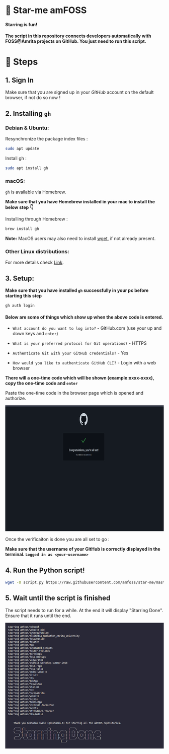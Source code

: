 # :star2: Star-me amFOSS

#### Starring is fun! 

#### The script in this repository connects developers automatically with FOSS@Amrita projects on GitHub. You just need to run this script.



# :ledger: Steps

## 1. Sign In

Make sure that you are signed up in your *GitHub* account on the default browser, if not do so now !

<!-- add any reference where they could installed git and all-->

## 2. Installing `gh`

### Debian & Ubuntu:

Resynchronize the package index files :
```bash
sudo apt update
```

Install gh :
```bash
sudo apt install gh
```

### macOS:

`gh` is available via Homebrew.

**Make sure that you have Homebrew installed in your mac to install the below step 👇**

Installing through Homebrew :
```bash
brew install gh
```

**Note:** MacOS users may also need to install [wget](https://formulae.brew.sh/formula/wget), if not already present.

### Other Linux distributions:
For more details check [Link](https://github.com/cli/cli/blob/trunk/docs/install_linux.md).

## 3. Setup:

**Make sure that you have installed `gh` successfully in your pc before starting this step**

```bash
gh auth login 
```
#### Below are some of things which show up when the above code is entered.

- `What account do you want to log into?` - GitHub.com (use your up and down keys and `enter`)

- `What is your preferred protocol for Git operations?` - HTTPS

- `Authenticate Git with your GitHub credentials?` - Yes

- `How would you like to authenticate GitHub CLI?` - Login with a web browser

**There will a one-time code which will be shown (example:xxxx-xxxx), copy the one-time code and `enter`**

Paste the one-time code in the browser page which is opened and authorize.

<!-- ![](./assets/1.png) -->
<img src = "./assets/1.png" height="400px" alt="GitHub Auth Done Screenshot">


Once the verificaiton is done you are all set to go : 

**Make sure that the username of your GitHub is correctly displayed in the terminal.
`Logged in as <your-username>`**

## 4. Run the Python script!

```bash
wget -O script.py https://raw.githubusercontent.com/amfoss/star-me/master/script.py && python3 ./script.py
```
## 5. Wait until the script is finished

The script needs to run for a while. At the end it will display "Starring Done". Ensure that it runs until the end.

<img src = "./assets/0.png" height="400px" alt="starring done Screenshot">
